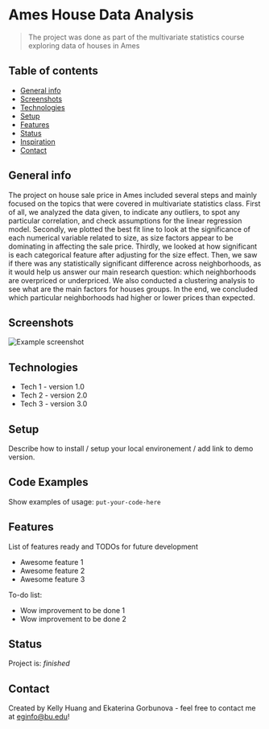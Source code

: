 # Ames House Data Analysis
> The project was done as part of the multivariate statistics course exploring data of houses in Ames

## Table of contents
* [General info](#general-info)
* [Screenshots](#screenshots)
* [Technologies](#technologies)
* [Setup](#setup)
* [Features](#features)
* [Status](#status)
* [Inspiration](#inspiration)
* [Contact](#contact)

## General info
The project on house sale price in Ames included several steps and mainly focused on the topics that were covered in multivariate statistics class. 
First of all, we analyzed the data given, to indicate any outliers, to spot any particular correlation, and check assumptions for the linear regression model. Secondly, we plotted the best fit line to look at the significance of each numerical variable related to size, as size factors appear to be dominating in affecting the sale price. Thirdly, we looked at how significant is each categorical feature after adjusting for the size effect. Then, we saw if there was any statistically significant difference across neighborhoods, as it would help us answer our main research question: which neighborhoods are overpriced or underpriced. We also conducted a clustering analysis to see what are the main factors for houses groups. In the end, we concluded which particular neighborhoods had higher or lower prices than expected.

## Screenshots
![Example screenshot](./img/screenshot.png)

## Technologies
* Tech 1 - version 1.0
* Tech 2 - version 2.0
* Tech 3 - version 3.0

## Setup
Describe how to install / setup your local environement / add link to demo version.

## Code Examples
Show examples of usage:
`put-your-code-here`

## Features
List of features ready and TODOs for future development
* Awesome feature 1
* Awesome feature 2
* Awesome feature 3

To-do list:
* Wow improvement to be done 1
* Wow improvement to be done 2

## Status
Project is: _finished_

## Contact
Created by Kelly Huang and Ekaterina Gorbunova - feel free to contact me at eginfo@bu.edu!
